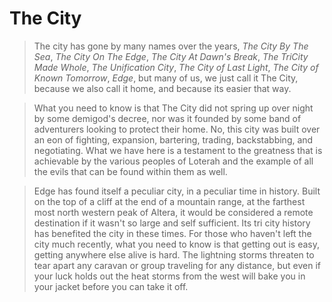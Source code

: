 # The City

> The city has gone by many names over the years, _The City By The Sea_, _The City On The Edge_, _The City At Dawn's Break_, _The TriCity Made Whole_, _The Unification City_, _The City of Last Light_, _The City of Known Tomorrow_, _Edge_, but many of us, we just call it The City, because we also call it home, and because its easier that way.

> What you need to know is that The City did not spring up over night by some demigod's decree, nor was it founded by some band of adventurers looking to protect their home. No, this city was built over an eon of fighting, expansion, bartering, trading, backstabbing, and negotiating. What we have here is a testament to the greatness that is achievable by the various peoples of Loterah and the example of all the evils that can be found within them as well.

> Edge has found itself a peculiar city, in a peculiar time in history. Built on the top of a cliff at the end of a mountain range, at the farthest most north western peak of Altera, it would be considered a remote destination if it wasn't so large and self sufficient. Its tri city history has benefited the city in these times. For those who haven't left the city much recently, what you need to know is that getting out is easy, getting anywhere else alive is hard. The lightning storms threaten to tear apart any caravan or group traveling for any distance, but even if your luck holds out the heat storms from the west will bake you in your jacket before you can take it off. 

